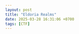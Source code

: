 ```yaml
---
layout: post
title: "Eldoria Realms"
date: 2025-03-28 16:31:06 +0700
tags: [CTF]
---
```

<!-- Viết nội dung write-up tại đây -->

